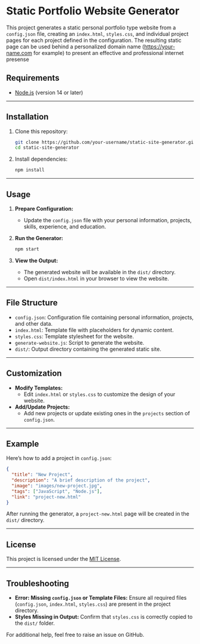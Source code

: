 # Static Portfolio Website Generator

This project generates a static personal portfolio type website from a `config.json` file, creating an `index.html`, `styles.css`, and individual project pages for each project defined in the configuration.  The resulting static page can be used behind a personalized domain name (https://your-name.com for example) to present an effective and professional internet presense

## Requirements
- [Node.js](https://nodejs.org/) (version 14 or later)

---

## Installation
1. Clone this repository:
   ```bash
   git clone https://github.com/your-username/static-site-generator.git
   cd static-site-generator
   ```
2. Install dependencies:
   ```bash
   npm install
   ```

---

## Usage
1. **Prepare Configuration:**
   - Update the `config.json` file with your personal information, projects, skills, experience, and education.

2. **Run the Generator:**
   ```bash
   npm start
   ```

3. **View the Output:**
   - The generated website will be available in the `dist/` directory.
   - Open `dist/index.html` in your browser to view the website.

---

## File Structure
- `config.json`: Configuration file containing personal information, projects, and other data.
- `index.html`: Template file with placeholders for dynamic content.
- `styles.css`: Template stylesheet for the website.
- `generate-website.js`: Script to generate the website.
- `dist/`: Output directory containing the generated static site.

---

## Customization
- **Modify Templates:**
  - Edit `index.html` or `styles.css` to customize the design of your website.
- **Add/Update Projects:**
  - Add new projects or update existing ones in the `projects` section of `config.json`.

---

## Example
Here’s how to add a project in `config.json`:
```json
{
  "title": "New Project",
  "description": "A brief description of the project",
  "image": "images/new-project.jpg",
  "tags": ["JavaScript", "Node.js"],
  "link": "project-new.html"
}
```

After running the generator, a `project-new.html` page will be created in the `dist/` directory.

---

## License
This project is licensed under the [MIT License](LICENSE).

---

## Troubleshooting
- **Error: Missing `config.json` or Template Files:**
  Ensure all required files (`config.json`, `index.html`, `styles.css`) are present in the project directory.
- **Styles Missing in Output:**
  Confirm that `styles.css` is correctly copied to the `dist/` folder.

For additional help, feel free to raise an issue on GitHub.

